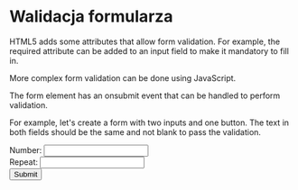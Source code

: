 # Walidacja formularza


HTML5 adds some attributes that allow form validation. For example, the required attribute can be added to an input field to make it mandatory to fill in.

More complex form validation can be done using JavaScript.

The form element has an onsubmit event that can be handled to perform validation.

For example, let's create a form with two inputs and one button. The text in both fields should be the same and not blank to pass the validation.

<form onsubmit="return validate()" method="post">
  Number: <input type="text" name="num1" id="num1" />
  <br />
  Repeat: <input type="text" name="num2" id="num2" />
  <br />
  <input type="submit" value="Submit" />
</form>
